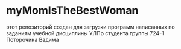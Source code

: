 # myMomIsTheBestWoman
этот репозиторий создан для загрузки программ написанных по заданиям учебной дисциплины УЛПр студента группы 724-1 Поторочина Вадима
